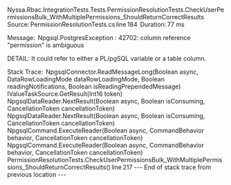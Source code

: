  Nyssa.Rbac.IntegrationTests.Tests.PermissionResolutionTests.CheckUserPermissionsBulk_WithMultiplePermissions_ShouldReturnCorrectResults
   Source: PermissionResolutionTests.cs line 184
   Duration: 77 ms

  Message: 
Npgsql.PostgresException : 42702: column reference "permission" is ambiguous

DETAIL: It could refer to either a PL/pgSQL variable or a table column.

  Stack Trace: 
NpgsqlConnector.ReadMessageLong(Boolean async, DataRowLoadingMode dataRowLoadingMode, Boolean readingNotifications, Boolean isReadingPrependedMessage)
IValueTaskSource<TResult>.GetResult(Int16 token)
NpgsqlDataReader.NextResult(Boolean async, Boolean isConsuming, CancellationToken cancellationToken)
NpgsqlDataReader.NextResult(Boolean async, Boolean isConsuming, CancellationToken cancellationToken)
NpgsqlCommand.ExecuteReader(Boolean async, CommandBehavior behavior, CancellationToken cancellationToken)
NpgsqlCommand.ExecuteReader(Boolean async, CommandBehavior behavior, CancellationToken cancellationToken)
PermissionResolutionTests.CheckUserPermissionsBulk_WithMultiplePermissions_ShouldReturnCorrectResults() line 217
--- End of stack trace from previous location ---
